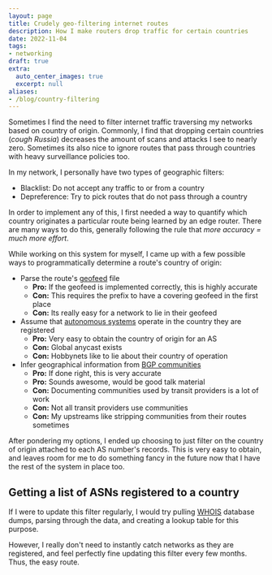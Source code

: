 ```yaml
---
layout: page
title: Crudely geo-filtering internet routes
description: How I make routers drop traffic for certain countries
date: 2022-11-04
tags:
- networking
draft: true
extra:
  auto_center_images: true
  excerpt: null
aliases:
- /blog/country-filtering
---
```


Sometimes I find the need to filter internet traffic traversing my networks based on country of origin. Commonly, I find that dropping certain countries (*cough Russia*) decreases the amount of scans and attacks I see to nearly zero. Sometimes its also nice to ignore routes that pass through countries with heavy surveillance policies too.

In my network, I personally have two types of geographic filters:

- Blacklist: Do not accept any traffic to or from a country
- Depreference: Try to pick routes that do not pass through a country

In order to implement any of this, I first needed a way to quantify which country originates a particular route being learned by an edge router. There are many ways to do this, generally following the rule that *more accuracy = much more effort*.

While working on this system for myself, I came up with a few possible ways to programmatically determine a route's country of origin:

- Parse the route's [geofeed](https://datatracker.ietf.org/doc/html/rfc9092) file
  - **Pro:** If the geofeed is implemented correctly, this is highly accurate
  - **Con:** This requires the prefix to have a covering geofeed in the first place
  - **Con:** Its really easy for a network to lie in their geofeed
- Assume that [autonomous systems](https://en.wikipedia.org/wiki/Autonomous_system_(Internet)) operate in the country they are registered
  - **Pro:** Very easy to obtain the country of origin for an AS
  - **Con:** Global anycast exists
  - **Con:** Hobbynets like to lie about their country of operation
- Infer geographical information from [BGP communities](https://www.rfc-editor.org/rfc/rfc1997)
  - **Pro:** If done right, this is very accurate
  - **Pro:** Sounds awesome, would be good talk material
  - **Con:** Documenting communities used by transit providers is a lot of work
  - **Con:** Not all transit providers use communities
  - **Con:** My upstreams like stripping communities from their routes sometimes

After pondering my options, I ended up choosing to just filter on the country of origin attached to each AS number's records. This is very easy to obtain, and leaves room for me to do something fancy in the future now that I have the rest of the system in place too.

## Getting a list of ASNs registered to a country

If I were to update this filter regularly, I would try pulling [WHOIS](https://en.wikipedia.org/wiki/WHOIS) database dumps, parsing through the data, and creating a lookup table for this purpose.

However, I really don't need to instantly catch networks as they are registered, and feel perfectly fine updating this filter every few months. Thus, the easy route.
